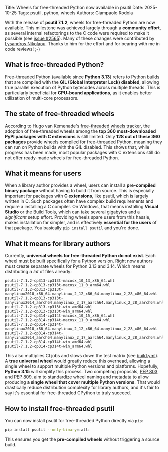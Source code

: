 Title: Wheels for free-threaded Python now available in psutil
Date: 2025-10-25
Tags: psutil, python, wheels
Authors: Giampaolo Rodola

With the release of **psutil 7.1.2**, wheels for free-threaded Python are now
available. This milestone was achieved largely through a **community effort**,
as several internal refactorings to the C code were required to make it
possible (see [issue #2565](https://github.com/giampaolo/psutil/issues/2565#issuecomment-2910225647)).
Many of these changes were contributed by [Lysandros
Nikolaou](https://github.com/lysnikolaou).
Thanks to him for the effort and for bearing with me in code reviews! ;-)

## What is free-threaded Python?

Free-threaded Python (available since **Python 3.13**) refers to Python builds
that are compiled with the **GIL (Global Interpreter Lock) disabled**, allowing
true parallel execution of Python bytecodes across multiple threads. This is
particularly beneficial for **CPU-bound applications**, as it enables better
utilization of multi-core processors.

## The state of free-threaded wheels

According to Hugo van Kemenade's [free-threaded wheels
tracker](https://hugovk.github.io/free-threaded-wheels/), the adoption of
free-threaded wheels among the **top 360 most-downloaded PyPI packages with C
extensions** is still limited. Only **128 out of these 360 packages** provide
wheels compiled for free-threaded Python, meaning they can run on Python builds
with the GIL disabled. This shows that, while progress has been made, most
popular packages with C extensions still do not offer ready-made wheels for
free-threaded Python.

## What it means for users

When a library author provides a wheel, users can install a **pre-compiled
binary package** without having to build it from source. This is especially
important for packages with **C extensions**, like psutil, which is largely
written in C. Such packages often have complex build requirements and require a
installing a C compiler. On Windows, that means installing **Visual Studio** or
the Build Tools, which can take several gigabytes and a *significant* setup
effort. Providing wheels spare users from this hassle, makes installation far
simpler, and is effectively **essential for the users** of that package. You
basically `pip install psutil` and you're done.

## What it means for library authors

Currently, **universal wheels for free-threaded Python do not exist**. Each
wheel must be built specifically for a Python version. Right now authors must
create separate wheels for Python 3.13 and 3.14. Which means distributing *a
lot* of files already:

```
psutil-7.1.2-cp313-cp313t-macosx_10_13_x86_64.whl
psutil-7.1.2-cp313-cp313t-macosx_11_0_arm64.whl
psutil-7.1.2-cp313-cp313t-manylinux2010_x86_64.manylinux_2_12_x86_64.manylinux_2_28_x86_64.whl
psutil-7.1.2-cp313-cp313t-manylinux2014_aarch64.manylinux_2_17_aarch64.manylinux_2_28_aarch64.whl
psutil-7.1.2-cp313-cp313t-win_amd64.whl
psutil-7.1.2-cp313-cp313t-win_arm64.whl
psutil-7.1.2-cp314-cp314t-macosx_10_15_x86_64.whl
psutil-7.1.2-cp314-cp314t-macosx_11_0_arm64.whl
psutil-7.1.2-cp314-cp314t-manylinux2010_x86_64.manylinux_2_12_x86_64.manylinux_2_28_x86_64.whl
psutil-7.1.2-cp314-cp314t-manylinux2014_aarch64.manylinux_2_17_aarch64.manylinux_2_28_aarch64.whl
psutil-7.1.2-cp314-cp314t-win_amd64.whl
psutil-7.1.2-cp314-cp314t-win_arm64.whl
```

This also multiplies CI jobs and slows down the test matrix (see
[build.yml](https://github.com/giampaolo/psutil/blob/7dfd0ed34fe70ffd879ae62d21aabd4a8ed06d6f/.github/workflows/build.yml)).
A **true universal wheel** would greatly reduce this overhead, allowing a
single wheel to support multiple Python versions and platforms. Hopefully,
**Python 3.15** will simplify this process. Two competing proposals, [PEP
803](https://www.python.org/dev/peps/pep-0803/) and [PEP
809](https://www.python.org/dev/peps/pep-0809/), aim to standardize wheel
naming and metadata to allow producing **a single wheel that cover multiple
Python versions**. That would drastically reduce distribution complexity for
library authors, and it's fair to say it's essential for free-threaded CPython
to truly succeed.

## How to install free-threaded psutil

You can now install psutil for free-threaded Python directly via `pip`:

```bash
pip install psutil --only-binary=:all:
```

This ensures you get the **pre-compiled wheels** without triggering a source
build.
